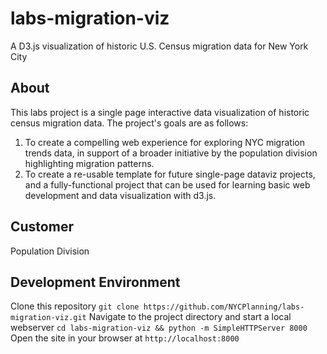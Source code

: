 # labs-migration-viz
A D3.js visualization of historic U.S. Census migration data for New York City

## About
This labs project is a single page interactive data visualization of historic census migration data.  The project's goals are as follows:
1. To create a compelling web experience for exploring NYC migration trends data, in support of a broader initiative by the population division highlighting migration patterns.
2. To create a re-usable template for future single-page dataviz projects, and a fully-functional project that can be used for learning basic web development and data visualization with d3.js.

## Customer
Population Division

## Development Environment
Clone this repository
`git clone https://github.com/NYCPlanning/labs-migration-viz.git`
Navigate to the project directory and start a local webserver
`cd labs-migration-viz && python -m SimpleHTTPServer 8000`
Open the site in your browser at `http://localhost:8000`
